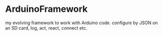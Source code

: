 # ArduinoFramework
my evolving framework to work with Arduino code. configure by JSON on an SD card, log, act, react, connect etc.
